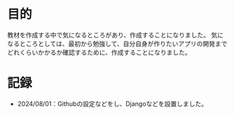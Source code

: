 # 目的
教材を作成する中で気になるところがあり、作成することになりました。
気になるところとしては、最初から勉強して、自分自身が作りたいアプリの開発までどれくらいかかるか確認するために、作成することになりました。

# 記録
- 2024/08/01：Githubの設定などをし、Djangoなどを設置しました。